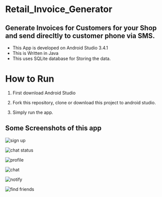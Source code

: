 # Retail_Invoice_Generator

## Generate Invoices for Customers for your Shop and send direcltly to customer phone via SMS.


* This App is developed on Android Studio 3.4.1
* This is Written in Java
* This uses SQLite database for Storing the data.

# How to Run
1. First download Android Studio

2. Fork this repository, clone or download this project to android studio.

3. Simply run the app.

## Some Screenshots of this app
![ sign up](/images/sign.png)

![ chat status](/images/chats.png)

![profile ](/images/profile.png)

![chat  ](/images/chat.png)

![ notify](/images/notify.png)

![find friends ](/images/find.png)



